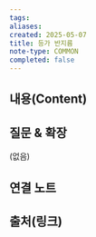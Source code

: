 ```yaml
---
tags:
aliases: 
created: 2025-05-07
title: 등가 반지름
note-type: COMMON
completed: false
---
```


## 내용(Content)


## 질문 & 확장

(없음)

## 연결 노트

## 출처(링크)

